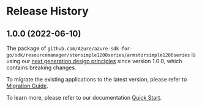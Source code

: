# Release History

## 1.0.0 (2022-06-10)

The package of `github.com/Azure/azure-sdk-for-go/sdk/resourcemanager/storsimple1200series/armstorsimple1200series` is using our [next generation design principles](https://azure.github.io/azure-sdk/general_introduction.html) since version 1.0.0, which contains breaking changes.

To migrate the existing applications to the latest version, please refer to [Migration Guide](https://aka.ms/azsdk/go/mgmt/migration).

To learn more, please refer to our documentation [Quick Start](https://aka.ms/azsdk/go/mgmt).